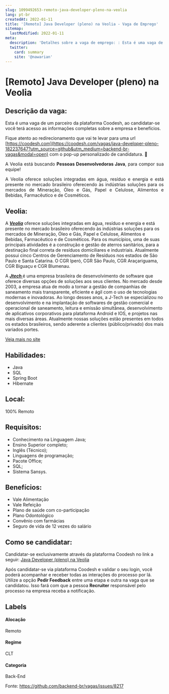```yaml
---
slug: 1099492653-remoto-java-developer-pleno-na-veolia
lang: pt-br
createdAt: 2022-01-11
title: '[Remoto] Java Developer (pleno) na Veolia - Vaga de Emprego'
sitemap:
  lastModified: 2022-01-11
meta:
  description: 'Detalhes sobre a vaga de emprego: : Esta é uma vaga de um parceiro da plataforma Coodesh, ao candidatar-se você terá acesso as informações completas sobre a empresa e benefícios.  Fique atento ao redirecionamento que vai te levar para uma url [https://coodesh.com](https://coodesh.com/vagas/java-developer-pleno-182237647?utm_source=github&utm_medium=backend-br-vagas&modal=open) com o pop-up personalizado de candidatura. 👋 <p style="text-align:justify;"><span style="font-size: 14px;">A Veolia está buscando <strong>Pessoas Desenvolvedoras Java</strong>, para compor sua equipe!</span></p> <p style="text-align:justify;"><span style="font-size: 14px;">A Veolia oferece soluções integradas em água, resíduo e energia e está presente no mercado brasileiro oferecendo às indústrias soluções para os mercados de Mineração, Óleo e Gás, Papel e Celulose, Alimentos e Bebidas, Farmacêutico e de Cosméticos. </span></p> <p style="text-align:justify;"></p>'
  twitter:
    card: summary
    site: '@nawarian'
---
```


# [Remoto] Java Developer (pleno) na Veolia

## Descrição da vaga: 
Esta é uma vaga de um parceiro da plataforma Coodesh, ao candidatar-se você terá acesso as informações completas sobre a empresa e benefícios.


Fique atento ao redirecionamento que vai te levar para uma url [https://coodesh.com](https://coodesh.com/vagas/java-developer-pleno-182237647?utm_source=github&utm_medium=backend-br-vagas&modal=open) com o pop-up personalizado de candidatura. 👋
<p style="text-align:justify;"><span style="font-size: 14px;">A Veolia está buscando <strong>Pessoas Desenvolvedoras Java</strong>, para compor sua equipe!</span></p>
<p style="text-align:justify;"><span style="font-size: 14px;">A Veolia oferece soluções integradas em água, resíduo e energia e está presente no mercado brasileiro oferecendo às indústrias soluções para os mercados de Mineração, Óleo e Gás, Papel e Celulose, Alimentos e Bebidas, Farmacêutico e de Cosméticos. </span></p>
<p style="text-align:justify;"></p>

## Veolia: 
 <p>A <strong><em><ins>Veolia</ins></em></strong> oferece soluções integradas em água, resíduo e energia e está presente no mercado brasileiro oferecendo às indústrias soluções para os mercados de Mineração, Óleo e Gás, Papel e Celulose, Alimentos e Bebidas, Farmacêutico e de Cosméticos. Para os municípios, uma de suas principais atividades é a construção e gestão de aterros sanitários, para a destinação final correta de resíduos domiciliares e industriais. Atualmente possui cinco Centros de Gerenciamento de Resíduos nos estados de São Paulo e Santa Catarina. O CGR Iperó, CGR São Paulo, CGR Araçariguama, CGR Biguaçu e CGR Blumenau.</p>

<p>A <strong><em><ins>Jtech </ins></em></strong>é uma empresa brasileira de desenvolvimento de software que oferece diversas opções de soluções aos seus clientes. No mercado desde 2003, a empresa atua de modo a tornar a gestão de companhias de saneamento mais transparente, eficiente e ágil com o uso de tecnologias modernas e inovadoras. Ao longo desses anos, a J-Tech se especializou no desenvolvimento e na implantação de softwares de gestão comercial e operacional de saneamento, leitura e emissão simultânea, desenvolvimento de aplicativos corporativos para plataforma Android e IOS, e projetos nas mais diversas áreas. Atualmente nossas soluções estão presentes em todos os estados brasileiros, sendo aderente a clientes (público/privado) dos mais variados portes.</p><a href='https://coodesh.com/empresas/veolia'>Veja mais no site</a>

 ## Habilidades: 
 - Java 
- SQL 
- Spring Boot 
- Hibernate
## Local: 
 100% Remoto
## Requisitos: 
 - Conhecimento na Linguagem Java; 
- Ensino Superior completo; 
- Inglês (Técnico); 
- Linguagens de programação; 
- Pacote Office; 
- SQL; 
- Sistema Sansys.

## Benefícios: 
 - Vale Alimentação 
- Vale Refeição 
- Plano de saúde com co-participação 
- Plano Odontológico 
- Convênio com farmácias 
- Seguro de vida de 12 vezes do salário
## Como se candidatar:
Candidatar-se exclusivamente através da plataforma Coodesh no link a seguir: [Java Developer (pleno) na Veolia](https://coodesh.com/vagas/java-developer-pleno-182237647?utm_source=github&utm_medium=backend-br-vagas&modal=open)


Após candidatar-se via plataforma Coodesh e validar o seu login, você poderá acompanhar e receber todas as interações do processo por lá. Utilize a opção **Pedir Feedback** entre uma etapa e outra na vaga que se candidatou. Isso fará com que a pessoa **Recruiter** responsável pelo processo na empresa receba a notificação.
## Labels
#### Alocação
Remoto
#### Regime
CLT
#### Categoria
Back-End

Fonte: https://github.com/backend-br/vagas/issues/8217